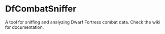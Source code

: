 # DfCombatSniffer
A tool for sniffing and analyzing Dwarf Fortress combat data.  Check the wiki for documentation.
